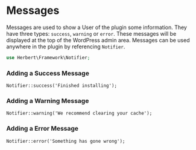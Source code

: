 # Messages

Messages are used to show a User of the plugin some information. They have three types: `success`, `warning` or `error`. These messages will be displayed at the top of the WordPress admin area. Messages can be used anywhere in the plugin by referencing `Notifier`.

``` php
use Herbert\Framework\Notifier;
```

### Adding a Success Message

	Notifier::success('Finished installing');


### Adding a Warning Message

	Notifier::warning('We recommend clearing your cache');

### Adding a Error Message

	Notifier::error('Something has gone wrong');
